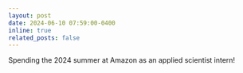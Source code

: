 ```yaml
---
layout: post
date: 2024-06-10 07:59:00-0400
inline: true
related_posts: false
---
```


Spending the 2024 summer at Amazon as an applied scientist intern!